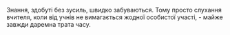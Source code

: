 Знання, здобуті без зусиль, швидко забуваються. Тому просто слухання вчителя, коли від учнів не вимагається жодної особистої участі, - майже завжди даремна трата часу.